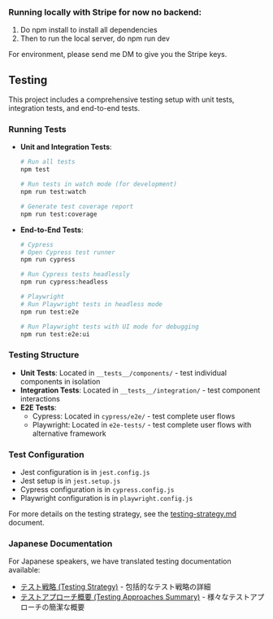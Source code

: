 
### Running locally with Stripe for now no backend:
1.  Do npm install to install all dependencies
2.  Then to run the local server, do npm run dev

For environment, please send me DM to give you the Stripe keys. 

## Testing

This project includes a comprehensive testing setup with unit tests, integration tests, and end-to-end tests.

### Running Tests

- **Unit and Integration Tests**:
  ```bash
  # Run all tests
  npm test

  # Run tests in watch mode (for development)
  npm run test:watch

  # Generate test coverage report
  npm run test:coverage
  ```

- **End-to-End Tests**:
  ```bash
  # Cypress
  # Open Cypress test runner
  npm run cypress

  # Run Cypress tests headlessly
  npm run cypress:headless

  # Playwright
  # Run Playwright tests in headless mode
  npm run test:e2e

  # Run Playwright tests with UI mode for debugging
  npm run test:e2e:ui
  ```

### Testing Structure

- **Unit Tests**: Located in `__tests__/components/` - test individual components in isolation
- **Integration Tests**: Located in `__tests__/integration/` - test component interactions
- **E2E Tests**: 
  - Cypress: Located in `cypress/e2e/` - test complete user flows
  - Playwright: Located in `e2e-tests/` - test complete user flows with alternative framework

### Test Configuration

- Jest configuration is in `jest.config.js`
- Jest setup is in `jest.setup.js`
- Cypress configuration is in `cypress.config.js`
- Playwright configuration is in `playwright.config.js`

For more details on the testing strategy, see the [testing-strategy.md](./testing-strategy.md) document.

### Japanese Documentation

For Japanese speakers, we have translated testing documentation available:
- [テスト戦略 (Testing Strategy)](./testing-strategy-ja.md) - 包括的なテスト戦略の詳細
- [テストアプローチ概要 (Testing Approaches Summary)](./testing-approaches-summary-ja.md) - 様々なテストアプローチの簡潔な概要
